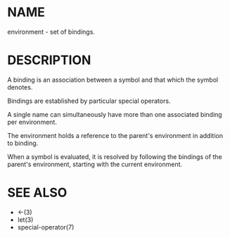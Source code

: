 # NAME
environment - set of bindings.

# DESCRIPTION
A binding is an association between a symbol and that which the symbol denotes.

Bindings are established by particular special operators.

A single name can simultaneously have more than one associated binding per environment.

The environment holds a reference to the parent's environment in addition to binding.

When a symbol is evaluated, it is resolved by following the bindings of the parent's environment, starting with the current environment.

# SEE ALSO
- <-(3)
- let(3)
- special-operator(7)
